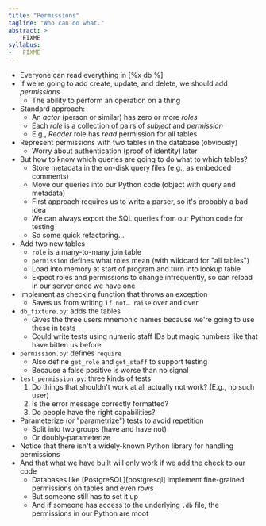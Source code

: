 ```yaml
---
title: "Permissions"
tagline: "Who can do what."
abstract: >
    FIXME
syllabus:
-   FIXME
---
```


-   Everyone can read everything in [%x db %]
-   If we're going to add create, update, and delete, we should add *permissions*
    -   The ability to perform an operation on a thing
-   Standard approach:
    -   An *actor* (person or similar) has zero or more *roles*
    -   Each *role* is a collection of pairs of *subject* and *permission*
    -   E.g., *Reader* role has *read* permission for all tables
-   Represent permissions with two tables in the database (obviously)
    -   Worry about authentication (proof of identity) later
-   But how to know which queries are going to do what to which tables?
    -   Store metadata in the on-disk query files (e.g., as embedded comments)
    -   Move our queries into our Python code (object with query and metadata)
    -   First approach requires us to write a parser, so it's probably a bad idea
    -   We can always export the SQL queries from our Python code for testing
    -   So some quick refactoring…
-   Add two new tables
    -   `role` is a many-to-many join table
    -   `permission` defines what roles mean (with wildcard for "all tables")
    -   Load into memory at start of program and turn into lookup table
    -   Expect roles and permissions to change infrequently, so can reload in our server once we have one
-   Implement as checking function that throws an exception
    -   Saves us from writing `if not… raise` over and over
-   `db_fixture.py`: adds the tables
    -   Gives the three users mnemonic names because we're going to use these in tests
    -   Could write tests using numeric staff IDs but magic numbers like that have bitten us before
-   `permission.py`: defines `require`
    -   Also define `get_role` and `get_staff` to support testing
    -   Because a false positive is worse than no signal
-   `test_permission.py`: three kinds of tests
    1.  Do things that shouldn't work at all actually not work? (E.g., no such user)
    1.  Is the error message correctly formatted?
    1.  Do people have the right capabilities?
-   Parameterize (or "parametrize") tests to avoid repetition
    -   Split into two groups (have and have not)
    -   Or doubly-parameterize
-   Notice that there isn't a widely-known Python library for handling permissions
-   And that what we have built will only work if we add the check to our code
    -   Databases like [PostgreSQL][postgresql] implement fine-grained permissions on tables and even rows
    -   But someone still has to set it up
    -   And if someone has access to the underlying `.db` file, the permissions in our Python are moot
